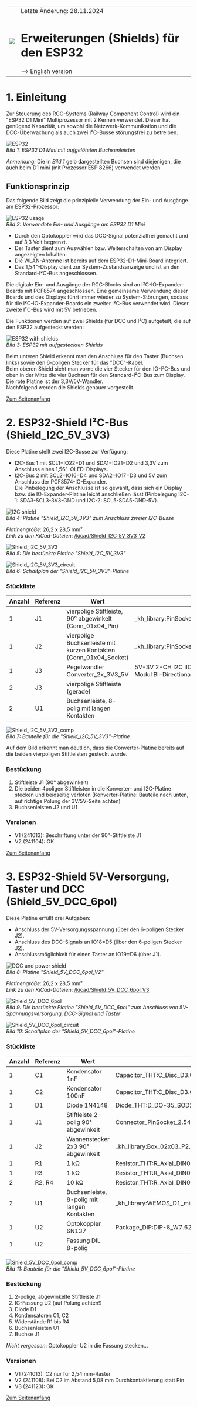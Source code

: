 <table><tr><td><img src="../../images/RCC5V_Logo_96.png"></img></td><td>
Letzte &Auml;nderung: 28.11.2024 <a name="up"></a><br>   
<h1>Erweiterungen (Shields) f&uuml;r den ESP32</h1>
<a href="README.md">==> English version</a>&nbsp; &nbsp; &nbsp; 
</td></tr></table>   

# 1. Einleitung   
Zur Steuerung des RCC-Systems (Railway Component Control) wird ein "ESP32 D1 Mini" Multiprozessor mit 2 Kernen verwendet. Dieser hat gen&uuml;gend Kapazit&auml;t, um sowohl die Netzwerk-Kommunikation und die DCC-&Uuml;berwachung als auch zwei I²C-Busse st&ouml;rungsfrei zu betreiben.   

![ESP32](/images/300_ESP32.png "ESP32")   
_Bild 1: ESP32 D1 Mini mit aufgel&ouml;teten Buchsenleisten_   

_Anmerkung:_ Die in _Bild 1_ gelb dargestellten Buchsen sind diejenigen, die auch beim D1 mini (mit Prozessor ESP 8266) verwendet werden.   

## Funktionsprinzip
Das folgende Bild zeigt die prinzipielle Verwendung der Ein- und Ausg&auml;nge am ESP32-Prozessor:   

![ESP32 usage](/images/300_ESP32_use.png "ESP32 usage")   
_Bild 2: Verwendete Ein- und Ausg&auml;nge am ESP32 D1 Mini_   

* Durch den Optokoppler wird das DCC-Signal potenzialfrei gemacht und auf 3,3 Volt begrenzt.   
* Der Taster dient zum Ausw&auml;hlen bzw. Weiterschalten von am Display angezeigten Inhalten.   
* Die WLAN-Antenne ist bereits auf dem ESP32-D1-Mini-Board integriert.   
* Das 1,54"-Display dient zur System-Zustandsanzeige und ist an den Standard-I²C-Bus angeschlossen.   

Die digitale Ein- und Ausg&auml;nge der RCC-Blocks sind an I²C-IO-Expander-Boards mit PCF8574 angeschlossen. Eine gemeinsame Verwendung dieser Boards und des Displays f&uuml;hrt immer wieder zu System-St&ouml;rungen, sodass f&uuml;r die I²C-IO-Expander-Boards ein zweiter I²C-Bus verwendet wird. Dieser zweite I²C-Bus wird mit 5V betrieben.   

Die Funktionen werden auf zwei Shields (f&uuml;r DCC und I²C) aufgeteilt, die auf den ESP32 aufgesteckt werden:   

![ESP32 with shields](/images/300_ESP32_with_shields.png "ESP32 with shields")   
_Bild 3: ESP32 mit aufgesteckten Shields_   

Beim unteren Shield erkennt man den Anschluss f&uuml;r den Taster (Buchsen links) sowie den 6-poligen Stecker f&uuml;r das "DCC"-Kabel.   
Beim oberen Shield sieht man vorne die vier Stecker f&uuml;r den IO-I²C-Bus und oben in der Mitte die vier Buchsen f&uuml;r den Standard-I²C-Bus zum Display. Die rote Platine ist der 3,3V/5V-Wandler.   
Nachfolgend werden die Shields genauer vorgestellt.   

[Zum Seitenanfang](#up)   
<a name="x20"></a>   

# 2. ESP32-Shield I²C-Bus (Shield_I2C_5V_3V3)   
Diese Platine stellt zwei I2C-Busse zur Verf&uuml;gung:   
* I2C-Bus 1 mit SCL1=IO22=D1 und SDA1=IO21=D2 und 3,3V zum Anschluss eines 1,56"-OLED-Displays.   
* I2C-Bus 2 mit SCL2=IO16=D4 und SDA2=IO17=D3 und 5V zum Anschluss der PCF8574-IO-Expander.   
Die Pinbelegung der Anschl&uuml;sse ist so gew&auml;hlt, dass sich ein Display bzw. die IO-Expander-Platine leicht anschlie&szlig;en l&auml;sst (Pinbelegung I2C-1: SDA3-SCL3-3V3-GND und I2C-2: SCL5-SDA5-GND-5V).   

![I2C shield](/images/pcb_f/PCB_F_Shield_I2C_5V_3V3_V2.png "I2C shield")   
_Bild 4: Platine "Shield_I2C_5V_3V3" zum Anschluss zweier I2C-Busse_   

_*Platinengr&ouml;&szlig;e*_: 26,2 x 28,5 mm²   
_*Link zu den KiCad-Dateien*_: [/kicad/Shield_I2C_5V_3V3_V2](/kicad/Shield_I2C_5V_3V3_V2)   

![Shield_I2C_5V_3V3](/images/300_Shield_I2C_5V_3V3.png "Shield_I2C_5V_3V3")   
_Bild 5: Die best&uuml;ckte Platine "Shield_I2C_5V_3V3"_   

![Shield_I2C_5V_3V3_circuit](/images/600_Shield_I2C_5V_3V3_circuit.png "Shield_I2C_5V_3V3_circuit")   
_Bild 6: Schaltplan der "Shield_I2C_5V_3V3"-Platine_   

### St&uuml;ckliste   
| Anzahl | Referenz     | Wert                   | Geh&auml;use            |   
|--------|--------------|------------------------|--------------------|   
|    1   | J1           | vierpolige Stiftleiste, 90° abgewinkelt (Conn_01x04_Pin) | _kh_library:PinSocket_1x04_P2.54mm_Vertical_kh |   
|    1   | J2           | vierpolige Buchsenleiste mit kurzen Kontakten (Conn_01x04_Socket) | _kh_library:PinSocket_1x04_P2.54mm_Vertical_kh |   
|    1   | J3           | Pegelwandler Converter_2x_3V3_5V | 5V-3V 2-CH I2C IIC Logic-Level-Converter Modul Bi-Directional | _kh_library:Converter_2x_3V3_5V |   
|    2   | J3           | vierpolige Stiftleiste (gerade) |   |   
|    2   | U1           | Buchsenleiste, 8-polig mit langen Kontakten |   |   
   
![Shield_I2C_5V_3V3_comp](/images/300_Shield_I2C_5V_3V3_comp.png "Shield_I2C_5V_3V3_comp")   
_Bild 7: Bauteile f&uuml;r die "Shield_I2C_5V_3V3"-Platine_   

Auf dem Bild erkennt man deutlich, dass die Converter-Platine bereits auf die beiden vierpoligen Stiftleisten gesteckt wurde.   

### Best&uuml;ckung   
1. Stiftleiste J1 (90° abgewinkelt)    
2. Die beiden 4poligen Stiftleisten in die Konverter- und I2C-Platine stecken und beidseitig verl&ouml;ten (Konverter-Platine: Bauteile nach unten, auf richtige Polung der 3V/5V-Seite achten)   
3. Buchsenleisten J2 und U1   

### Versionen
* V1 (241013): Beschriftung unter der 90°-Stiftleiste J1   
* V2 (241104): OK   

[Zum Seitenanfang](#up)   
<a name="x30"></a>   

# 3. ESP32-Shield 5V-Versorgung, Taster und DCC (Shield_5V_DCC_6pol)
Diese Platine erf&uuml;llt drei Aufgaben:   
* Anschluss der 5V-Versorgungsspannung (&uuml;ber den 6-poligen Stecker J2).   
* Anschluss des DCC-Signals an IO18=D5 (&uuml;ber den 6-poligen Stecker J2).   
* Anschlussm&ouml;glichkeit f&uuml;r einen Taster an IO19=D6 (&uuml;ber J1).   

![DCC and power shield](/images/pcb_f/PCB_F_Shield_5V_DCC_6pol.png "DCC and power shield")   
_Bild 8: Platine "Shield_5V_DCC_6pol_V2"_   

_*Platinengr&ouml;&szlig;e*_: 26,2 x 28,5 mm²   
_*Link zu den KiCad-Dateien*_: [/kicad/Shield_5V_DCC_6pol_V3](/kicad/Shield_5V_DCC_6pol_V3)   

![Shield_5V_DCC_6pol](/images/300_Shield_5V_DCC_6pol.png "Shield_5V_DCC_6pol")   
_Bild 9: Die best&uuml;ckte Platine "Shield_5V_DCC_6pol" zum Anschluss von 5V-Spannungsversorgung, DCC-Signal und Taster_   

![Shield_5V_DCC_6pol_circuit](/images/600_Shield_5V_DCC_6pol_circuit.png "Shield_5V_DCC_6pol_circuit")   
_Bild 10: Schaltplan der "Shield_5V_DCC_6pol"-Platine_   

### St&uuml;ckliste   
| Anzahl | Referenz  | Wert              | Geh&auml;use            |   
|--------|-----------|-------------------|--------------------|   
|    1   | C1        | Kondensator 1nF   | Capacitor_THT:C_Disc_D3.0mm_W1.6mm_P2.50mm |   
|    1   | C2        | Kondensator 100nF | Capacitor_THT:C_Disc_D3.0mm_W1.6mm_P2.50mm |   
|    1   | D1        | Diode 1N4148      | Diode_THT:D_DO-35_SOD27_P2.54mm_Vertical_AnodeUp |   
|    1   | J1        | Stiftleiste 2-polig 90° abgewinkelt | Connector_PinSocket_2.54mm:PinSocket_1x02_P2.54mm_Vertical |   
|    1   | J2        | Wannenstecker 2x3 90° abgewinkelt | _kh_library:Box_02x03_P2.54mm_Horizontal_mini_kh |   
|    1   | R1        | 1 k&Omega;        | Resistor_THT:R_Axial_DIN0204_L3.6mm_D1.6mm_P5.08mm_Vertical |   
|    1   | R3        | 1 k&Omega;        | Resistor_THT:R_Axial_DIN0204_L3.6mm_D1.6mm_P2.54mm_Vertical |   
|    2   | R2, R4    | 10 k&Omega;       | Resistor_THT:R_Axial_DIN0204_L3.6mm_D1.6mm_P2.54mm_Vertical |   
|    2   | U1        | Buchsenleiste, 8-polig mit langen Kontakten | _kh_library:WEMOS_D1_mini_kh_shield_2 |   
|    1   | U2        | Optokoppler 6N137   | Package_DIP:DIP-8_W7.62mm |   
|    1   | U2        | Fassung DIL 8-polig |   |   

![Shield_5V_DCC_6pol_comp](/images/300_Shield_5V_DCC_6pol_comp.png "Shield_5V_DCC_6pol_comp")   
_Bild 11: Bauteile f&uuml;r die "Shield_5V_DCC_6pol"-Platine_   

### Best&uuml;ckung   
1. 2-polige, abgewinkelte Stiftleiste J1   
2. IC-Fassung U2 (auf Polung achten!)   
3. Diode D1   
4. Kondensatoren C1, C2   
5. Widerst&auml;nde R1 bis R4   
6. Buchsenleisten U1   
7. Buchse J1   

_Nicht vergessen_: Optokoppler U2 in die Fassung stecken...   

### Versionen
* V1 (241013): C2 nur f&uuml;r 2,54 mm-Raster   
* V2 (241108): Bei C2 im Abstand 5,08 mm Durchkontaktierung statt Pin   
* V3 (241123): OK   

[Zum Seitenanfang](#up)   